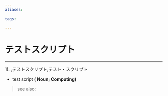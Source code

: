 ```yaml
---
aliases:
    
tags:
    
---
```


# テストスクリプト
---
1).
,テストスクリプト,テスト・スクリプト

- test script
**( Noun; Computing)**
> see also: 
            